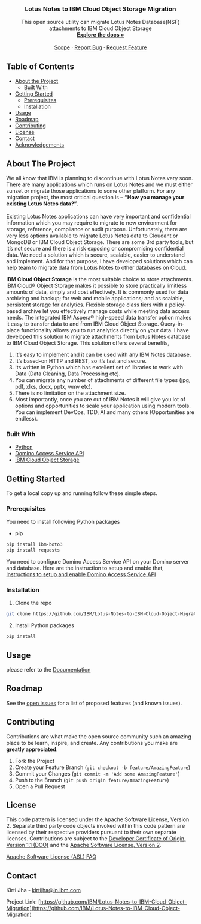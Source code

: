 <p align="center">
  <h3 align="center">Lotus Notes to IBM Cloud Object Storage Migration</h3>

  <p align="center">
    This open source utility can migrate Lotus Notes Database(NSF) attachments to IBM Cloud Object Storage
    <br />
    <a href="https://github.com/IBM/Lotus-Notes-to-IBM-Cloud-Object-Migration"><strong>Explore the docs »</strong></a>
    <br />
    <br />
    <a href="https://github.com/IBM/Lotus-Notes-to-IBM-Cloud-Object-Migration">Scope</a>
    ·
    <a href="https://github.com/IBM/Lotus-Notes-to-IBM-Cloud-Object-Migration/issues">Report Bug</a>
    ·
    <a href="https://github.com/IBM/Lotus-Notes-to-IBM-Cloud-Object-Migration/issues">Request Feature</a>
  </p>



<!-- TABLE OF CONTENTS -->
## Table of Contents

* [About the Project](#about-the-project)
  * [Built With](#built-with)
* [Getting Started](#getting-started)
  * [Prerequisites](#prerequisites)
  * [Installation](#installation)
* [Usage](#usage)
* [Roadmap](#roadmap)
* [Contributing](#contributing)
* [License](#license)
* [Contact](#contact)
* [Acknowledgements](#acknowledgements)



<!-- ABOUT THE PROJECT -->
## About The Project

We all know that IBM is planning to discontinue with Lotus Notes very soon. There are many applications which runs on Lotus Notes and we must either sunset or migrate those applications to some other platform.
For any migration project, the most critical question is – <b>“How you manage your existing Lotus Notes data?”</b>.<br /><br /> 
Existing Lotus Notes applications can have very important and confidential information which you may require to migrate to new environment for storage, reference, compliance or audit purpose. Unfortunately, there are very less options available to migrate Lotus Notes data to Cloudant or MongoDB or IBM Cloud Object Storage. There are some 3rd party tools, but it’s not secure and there is a risk exposing or compromising confidential data. We need a solution which is secure, scalable, easier to understand and implement. And for that purpose, I have developed solutions which can help team to migrate data from Lotus Notes to other databases on Cloud.

<b>IBM Cloud Object Storage</b> is the most suitable choice to store attachments. IBM Cloud® Object Storage makes it possible to store practically limitless amounts of data, simply and cost effectively. It is commonly used for data archiving and backup; for web and mobile applications; and as scalable, persistent storage for analytics. Flexible storage class tiers with a policy-based archive let you effectively manage costs while meeting data access needs. The integrated IBM Aspera® high-speed data transfer option makes it easy to transfer data to and from IBM Cloud Object Storage. Query-in-place functionality allows you to run analytics directly on your data.
I have developed this solution to migrate attachments from Lotus Notes database to IBM Cloud Object Storage. This solution offers several benefits,

1.	It’s easy to implement and it can be used with any IBM Notes database.
2.	It’s based-on HTTP and REST, so it’s fast and secure.
3.	Its written in Python which has excellent set of libraries to work with Data (Data Cleaning, Data Processing etc).
4.	You can migrate any number of attachments of different file types (jpg, pdf, xlxs, docx, pptx, wmv etc).
5.	There is no limitation on the attachment size. 
6.	Most importantly, once you are out of IBM Notes it will give you lot of options and opportunities to scale your application using modern tools. You can implement DevOps, TDD, AI and many others (Opportunities are endless).

### Built With

* [Python](https://www.python.org/downloads/)
* [Domino Access Service API](https://ds_infolib.hcltechsw.com/ldd/ddwiki.nsf/xpAPIViewer.xsp?lookupName=IBM+Domino+Access+Services+9.0.1#action=openDocument&content=catcontent&ct=api)
* [IBM Cloud Object Storage](https://www.ibm.com/cloud/object-storage)



<!-- GETTING STARTED -->
## Getting Started

To get a local copy up and running follow these simple steps.

### Prerequisites

You need to install following Python packages
* pip
```sh
pip install ibm-boto3
pip install requests
```
You need to configure Domino Access Service API on your Domino server and database. Here are the instruction to setup and enable that, <br />
[Instructions to setup and enable Domino Access Service API][documentation-file]
### Installation

1. Clone the repo
```sh
git clone https://github.com/IBM/Lotus-Notes-to-IBM-Cloud-Object-Migration.git
```
2. Install Python packages
```sh
pip install
```



<!-- USAGE EXAMPLES -->
## Usage

please refer to the [Documentation][documentation-file]



<!-- ROADMAP -->
## Roadmap

See the [open issues](https://github.com/IBM/Lotus-Notes-to-IBM-Cloud-Object-Migration/issues) for a list of proposed features (and known issues).



<!-- CONTRIBUTING -->
## Contributing

Contributions are what make the open source community such an amazing place to be learn, inspire, and create. Any contributions you make are **greatly appreciated**.

1. Fork the Project
2. Create your Feature Branch (`git checkout -b feature/AmazingFeature`)
3. Commit your Changes (`git commit -m 'Add some AmazingFeature'`)
4. Push to the Branch (`git push origin feature/AmazingFeature`)
5. Open a Pull Request



<!-- LICENSE -->
## License

This code pattern is licensed under the Apache Software License, Version 2.  Separate third party code objects invoked within this code pattern are licensed by their respective providers pursuant to their own separate licenses. Contributions are subject to the [Developer Certificate of Origin, Version 1.1 (DCO)](https://developercertificate.org/) and the [Apache Software License, Version 2](https://www.apache.org/licenses/LICENSE-2.0.txt).

[Apache Software License (ASL) FAQ](https://www.apache.org/foundation/license-faq.html#WhatDoesItMEAN)



<!-- CONTACT -->
## Contact

Kirti Jha - kirtijha@in.ibm.com

Project Link: [https://github.com/IBM/Lotus-Notes-to-IBM-Cloud-Object-Migration](https://github.com/IBM/Lotus-Notes-to-IBM-Cloud-Object-Migration)







<!-- MARKDOWN LINKS & IMAGES -->
[documentation-file]: documentation/IBM%20Notes%20to%20MongoDB%20Migration.docx